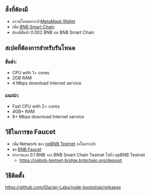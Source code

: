 ## สิ่งที่ต้องมี
- ดาวน์โหลดกระเป๋า[MetaMask Wallet](https://chromewebstore.google.com/detail/metamask/nkbihfbeogaeaoehlefnkodbefgpgknn)
- เพิ่ม [BNB Smart Chain](https://chainlist.org/chain/56)
- ต้องมีขั่นต่ำ 0.002 BNB บน BNB Smart Chain

## สเปคที่ต้องการสำหรับรันโหนด

### ขั่นต่ำ:
  - CPU with 1+ cores
  - 2GB RAM
  - 4 Mbps download Internet service
### แนะนำ:
  - Fast CPU with 2+ cores
  - 4GB+ RAM
  - 8+ Mbps download Internet service

## วิธีในการขอ Faucet
- เพิ่ม Network ของ [opBNB Testnet](https://chainlist.org/chain/5611) ลงในกระเป๋า
- ขอ [BNB Faucet](https://www.bnbchain.org/en/testnet-faucet)
- ทำการแลก 0.1 BNB จาก BNB Smart Chain Testnet ไปยัง opBNB Testnet
  - https://opbnb-testnet-bridge.bnbchain.org/deposit

## วิธีติดตั้ง

https://github.com/Glacier-Labs/node-bootstrap/releases